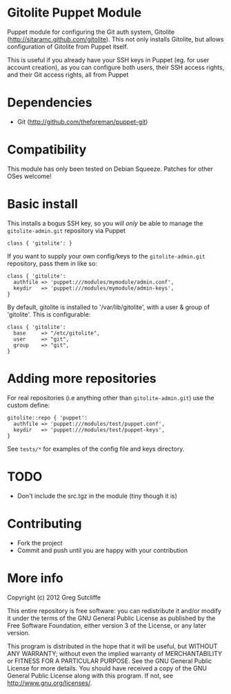 # Gitolite Puppet Module

Puppet module for configuring the Git auth system, Gitolite (http://sitaramc.github.com/gitolite). This not only installs Gitolite, but allows configuration of Gitolite from Puppet itself.

This is useful if you already have your SSH keys in Puppet (eg. for user account creation), as you can configure both users, their SSH access rights, and their Git access rights, all from Puppet

# Dependencies

* Git (http://github.com/theforeman/puppet-git)

# Compatibility

This module has only been tested on Debian Squeeze. Patches for other OSes welcome!

# Basic install

This installs a bogus SSH key, so you will _only_ be able to manage the `gitolite-admin.git` repository via Puppet

    class { 'gitolite': }

If you want to supply your own config/keys to the `gitolite-admin.git` repository, pass them in like so:

    class { 'gitolite':
      authfile => 'puppet:///modules/mymodule/admin.conf',
      keydir   => 'puppet:///modules/mymodule/admin-keys',
    }

By default, gitolite is installed to '/var/lib/gitolite', with a user & group of 'gitolite'. This is configurable:

    class { 'gitolite':
      base     => "/etc/gitolite",
      user     => "git",
      group    => "git",
    }

# Adding more repositories

For real repositories (i.e anything other than `gitolite-admin.git`) use the custom define:

    gitolite::repo { 'puppet':
      authfile => 'puppet:///modules/test/puppet.conf',
      keydir   => 'puppet:///modules/test/puppet-keys',
    }

See `tests/*` for examples of the config file and keys directory.

# TODO

* Don't include the src.tgz in the module (tiny though it is)

# Contributing

* Fork the project
* Commit and push until you are happy with your contribution

# More info

Copyright (c) 2012 Greg Sutcliffe

This entire repository is free software: you can redistribute it and/or modify
it under the terms of the GNU General Public License as published by
the Free Software Foundation, either version 3 of the License, or
any later version.

This program is distributed in the hope that it will be useful,
but WITHOUT ANY WARRANTY; without even the implied warranty of
MERCHANTABILITY or FITNESS FOR A PARTICULAR PURPOSE.  See the
GNU General Public License for more details.
You should have received a copy of the GNU General Public License
along with this program.  If not, see <http://www.gnu.org/licenses/>.
